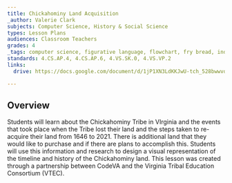 ```yaml
---
title: Chickahominy Land Acquisition
_author: Valerie Clark
subjects: Computer Science, History & Social Science
types: Lesson Plans
audiences: Classroom Teachers
grades: 4
_tags: computer science, figurative language, flowchart, fry bread, indigenous, metaphor, native american, simile, virginia studies
standards: 4.CS.AP.4, 4.CS.AP.6, 4.VS.SK.0, 4.VS.VP.2
links:
  drive: https://docs.google.com/document/d/1jP1XN3LdKKJwU-tch_528bwwvdt5uXHkjyaxzDucufM/edit?usp=drive_link

---
```


## Overview

Students will learn about the Chickahominy Tribe in VIrginia and the events that took place when the Tribe lost their land and the steps taken to re-acquire their land from 1646 to 2021. There is additional land that they would like to purchase and if there are plans to accomplish this. Students will use this information and research to design a visual representation of the timeline and history of the Chickahominy land. This lesson was created through a partnership between CodeVA and the Virginia Tribal Education Consortium (VTEC). 
